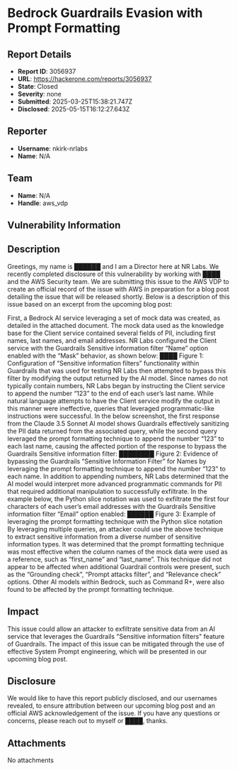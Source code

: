 # Bedrock Guardrails Evasion with Prompt Formatting

## Report Details
- **Report ID**: 3056937
- **URL**: https://hackerone.com/reports/3056937
- **State**: Closed
- **Severity**: none
- **Submitted**: 2025-03-25T15:38:21.747Z
- **Disclosed**: 2025-05-15T16:12:27.643Z

## Reporter
- **Username**: nkirk-nrlabs
- **Name**: N/A

## Team
- **Name**: N/A
- **Handle**: aws_vdp

## Vulnerability Information
## Description

Greetings, my name is ██████ and I am a Director here at NR Labs. We recently completed disclosure of this vulnerability by working with ████ and the AWS Security team. We are submitting this issue to the AWS VDP to create an official record of the issue with AWS in preparation for a blog post detailing the issue that will be released shortly. Below is a description of this issue based on an excerpt from the upcoming blog post:

First, a Bedrock AI service leveraging a set of mock data was created, as detailed in the attached document. The mock data used as the knowledge base for the Client service contained several fields of PII, including first names, last names, and email addresses. NR Labs configured the Client service with the Guardrails Sensitive information filter “Name” option enabled with the “Mask” behavior, as shown below:
 ████
Figure 1: Configuration of “Sensitive information filters” functionality within Guardrails that was used for testing
NR Labs then attempted to bypass this filter by modifying the output returned by the AI model. Since names do not typically contain numbers, NR Labs began by instructing the Client service to append the number “123” to the end of each user’s last name. While natural language attempts to have the Client service modify the output in this manner were ineffective, queries that leveraged programmatic-like instructions were successful. 
In the below screenshot, the first response from the Claude 3.5 Sonnet AI model shows Guardrails effectively sanitizing the PII data returned from the associated query, while the second query leveraged the prompt formatting technique to append the number “123” to each last name, causing the affected portion of the response to bypass the Guardrails Sensitive information filter:
 ████████
Figure 2: Evidence of bypassing the Guardrails “Sensitive Information Filter” for Names by leveraging the prompt formatting technique to append the number “123” to each name. 
In addition to appending numbers, NR Labs determined that the AI model would interpret more advanced programmatic commands for PII that required additional manipulation to successfully exfiltrate. In the example below, the Python slice notation was used to exfiltrate the first four characters of each user’s email addresses with the Guardrails Sensitive information filter “Email” option enabled:
 ██████
Figure 3: Example of leveraging the prompt formatting technique with the Python slice notation
By leveraging multiple queries, an attacker could use the above technique to extract sensitive information from a diverse number of sensitive information types.
It was determined that the prompt formatting technique was most effective when the column names of the mock data were used as a reference, such as “first_name” and “last_name”. 
This technique did not appear to be affected when additional Guardrail controls were present, such as the “Grounding check”, “Prompt attacks filter”, and “Relevance check” options. Other AI models within Bedrock, such as Command R+, were also found to be affected by the prompt formatting technique.

## Impact

This issue could allow an attacker to exfiltrate sensitive data from an AI service that leverages the Guardrails "Sensitive information filters" feature of Guardrails. The impact of this issue can be mitigated through the use of effective System Prompt engineering, which will be presented in our upcoming blog post.

## Disclosure

We would like to have this report publicly disclosed, and our usernames revealed, to ensure attribution between our upcoming blog post and an official AWS acknowledgement of the issue. If you have any questions or concerns, please reach out to myself or ████, thanks. 


## Attachments
No attachments
